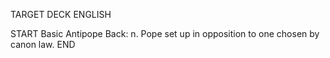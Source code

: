 TARGET DECK
ENGLISH

START
Basic
Antipope
Back: n. Pope set up in opposition to one chosen by canon law.
END
